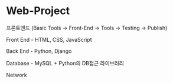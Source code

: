 # Web-Project

프론트엔드 (Basic Tools -> Front-End -> Tools -> Testing -> Publish)

Front End - HTML, CSS, JavaScript

Back End - Python, Django

Database - MySQL + Python의 DB접근 라이브러리

Network






